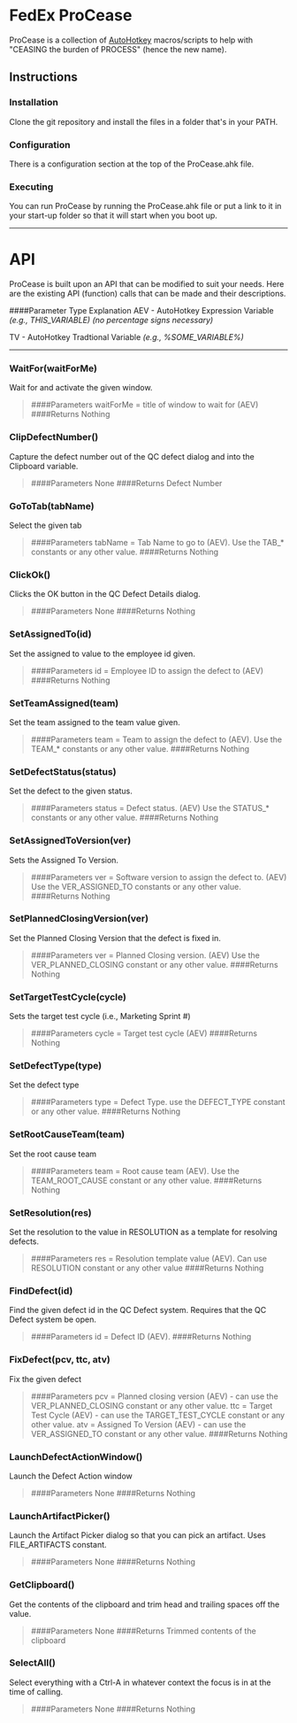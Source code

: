 # FedEx ProCease

ProCease is a collection of [AutoHotkey](http://www.autohotkey.com) macros/scripts to help with "CEASING the burden of PROCESS" (hence the new name).

## Instructions

### Installation

Clone the git repository and install the files in a folder that's in your PATH.

### Configuration

There is a configuration section at the top of the ProCease.ahk file.

### Executing

You can run ProCease by running the ProCease.ahk file or put a link to it in your start-up folder so that it will start when you boot up.

- - -
# API
ProCease is built upon an API that can be modified to suit your needs.  Here are the existing API (function) calls that can
be made and their descriptions.

####Parameter Type Explanation
AEV - AutoHotkey Expression Variable _(e.g., THIS_VARIABLE) (no percentage signs necessary)_

TV - AutoHotkey Tradtional Variable _(e.g., %SOME_VARIABLE%)_
- - - 
### WaitFor(waitForMe)
Wait for and activate the given window.
>####Parameters
waitForMe = title of window to wait for (AEV)
>####Returns
Nothing

### ClipDefectNumber()
Capture the defect number out of the QC defect dialog and into the Clipboard variable.
>####Parameters
None
>####Returns
Defect Number

### GoToTab(tabName)
Select the given tab
>####Parameters
tabName = Tab Name to go to (AEV). Use the TAB_* constants or any other value.
>####Returns
Nothing

### ClickOk()
Clicks the OK button in the QC Defect Details dialog.
>####Parameters
None
>####Returns
Nothing

### SetAssignedTo(id)
Set the assigned to value to the employee id given.
>####Parameters
id = Employee ID to assign the defect to (AEV)
>####Returns
Nothing

### SetTeamAssigned(team)
Set the team assigned to the team value given.
>####Parameters
team = Team to assign the defect to (AEV). Use the TEAM_* constants or any other value.
>####Returns
Nothing

### SetDefectStatus(status)
Set the defect to the given status. 
>####Parameters
status = Defect status. (AEV) Use the STATUS_* constants or any other value.
>####Returns
Nothing

### SetAssignedToVersion(ver)
Sets the Assigned To Version.
>####Parameters
ver = Software version to assign the defect to. (AEV) Use the VER_ASSIGNED_TO constants or any other value.
>####Returns
Nothing

### SetPlannedClosingVersion(ver)
Set the Planned Closing Version that the defect is fixed in.
>####Parameters
ver = Planned Closing version. (AEV) Use the VER_PLANNED_CLOSING constant or any other value.
>####Returns
Nothing

### SetTargetTestCycle(cycle)
Sets the target test cycle (i.e., Marketing Sprint #)
>####Parameters
cycle = Target test cycle (AEV)
>####Returns
Nothing

### SetDefectType(type)
Set the defect type
>####Parameters
type = Defect Type. use the DEFECT_TYPE constant or any other value.
>####Returns
Nothing

### SetRootCauseTeam(team)
Set the root cause team
>####Parameters
team = Root cause team (AEV). Use the TEAM_ROOT_CAUSE constant or any other value.
>####Returns
Nothing

### SetResolution(res)
Set the resolution to the value in RESOLUTION as a template for resolving defects.
>####Parameters
res = Resolution template value (AEV).  Can use RESOLUTION constant or any other value
>####Returns
Nothing

### FindDefect(id)
Find the given defect id in the QC Defect system. Requires that the QC Defect system be open.
>####Parameters
id = Defect ID (AEV).
>####Returns
Nothing

### FixDefect(pcv, ttc, atv)
Fix the given defect
>####Parameters
pcv = Planned closing version (AEV) - can use the VER_PLANNED_CLOSING constant or any other value.
ttc = Target Test Cycle (AEV) - can use the TARGET_TEST_CYCLE constant or any other value.
atv = Assigned To Version (AEV) - can use the VER_ASSIGNED_TO constant or any other value.
>####Returns
Nothing

### LaunchDefectActionWindow()
Launch the Defect Action window 
>####Parameters
None
>####Returns
Nothing

### LaunchArtifactPicker()
Launch the Artifact Picker dialog so that you can pick an artifact.  Uses FILE_ARTIFACTS constant.
>####Parameters
None
>####Returns
Nothing

### GetClipboard()
Get the contents of the clipboard and trim head and trailing spaces off the value.
>####Parameters
None
>####Returns
Trimmed contents of the clipboard

### SelectAll()
Select everything with a Ctrl-A in whatever context the focus is in at the time of calling.
>####Parameters
None
>####Returns
Nothing
